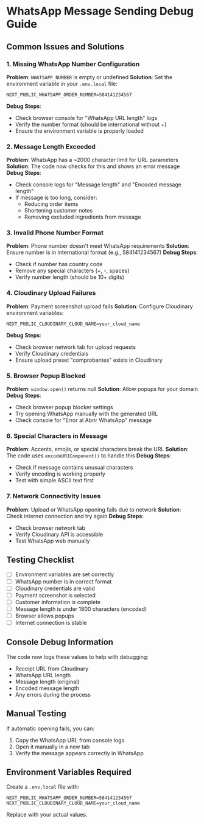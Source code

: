 # WhatsApp Message Sending Debug Guide

## Common Issues and Solutions

### 1. **Missing WhatsApp Number Configuration**

**Problem**: `WHATSAPP_NUMBER` is empty or undefined
**Solution**: Set the environment variable in your `.env.local` file:
```
NEXT_PUBLIC_WHATSAPP_ORDER_NUMBER=584141234567
```

**Debug Steps**:
- Check browser console for "WhatsApp URL length" logs
- Verify the number format (should be international without +)
- Ensure the environment variable is properly loaded

### 2. **Message Length Exceeded**

**Problem**: WhatsApp has a ~2000 character limit for URL parameters
**Solution**: The code now checks for this and shows an error message
**Debug Steps**:
- Check console logs for "Message length" and "Encoded message length"
- If message is too long, consider:
  - Reducing order items
  - Shortening customer notes
  - Removing excluded ingredients from message

### 3. **Invalid Phone Number Format**

**Problem**: Phone number doesn't meet WhatsApp requirements
**Solution**: Ensure number is in international format (e.g., 584141234567)
**Debug Steps**:
- Check if number has country code
- Remove any special characters (+, -, spaces)
- Verify number length (should be 10+ digits)

### 4. **Cloudinary Upload Failures**

**Problem**: Payment screenshot upload fails
**Solution**: Configure Cloudinary environment variables:
```
NEXT_PUBLIC_CLOUDINARY_CLOUD_NAME=your_cloud_name
```

**Debug Steps**:
- Check browser network tab for upload requests
- Verify Cloudinary credentials
- Ensure upload preset "comprobantes" exists in Cloudinary

### 5. **Browser Popup Blocked**

**Problem**: `window.open()` returns null
**Solution**: Allow popups for your domain
**Debug Steps**:
- Check browser popup blocker settings
- Try opening WhatsApp manually with the generated URL
- Check console for "Error al Abrir WhatsApp" message

### 6. **Special Characters in Message**

**Problem**: Accents, emojis, or special characters break the URL
**Solution**: The code uses `encodeURIComponent()` to handle this
**Debug Steps**:
- Check if message contains unusual characters
- Verify encoding is working properly
- Test with simple ASCII text first

### 7. **Network Connectivity Issues**

**Problem**: Upload or WhatsApp opening fails due to network
**Solution**: Check internet connection and try again
**Debug Steps**:
- Check browser network tab
- Verify Cloudinary API is accessible
- Test WhatsApp web manually

## Testing Checklist

- [ ] Environment variables are set correctly
- [ ] WhatsApp number is in correct format
- [ ] Cloudinary credentials are valid
- [ ] Payment screenshot is selected
- [ ] Customer information is complete
- [ ] Message length is under 1800 characters (encoded)
- [ ] Browser allows popups
- [ ] Internet connection is stable

## Console Debug Information

The code now logs these values to help with debugging:
- Receipt URL from Cloudinary
- WhatsApp URL length
- Message length (original)
- Encoded message length
- Any errors during the process

## Manual Testing

If automatic opening fails, you can:
1. Copy the WhatsApp URL from console logs
2. Open it manually in a new tab
3. Verify the message appears correctly in WhatsApp

## Environment Variables Required

Create a `.env.local` file with:
```
NEXT_PUBLIC_WHATSAPP_ORDER_NUMBER=584141234567
NEXT_PUBLIC_CLOUDINARY_CLOUD_NAME=your_cloud_name
```

Replace with your actual values. 